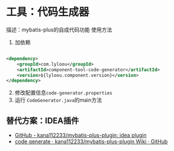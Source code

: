 # 工具：代码生成器

描述：mybatis-plus的自成代码功能 使用方法

1. 加依赖

```xml

<dependency>
    <groupId>com.lyloou</groupId>
    <artifactId>component-tool-code-generator</artifactId>
    <version>${lyloou.component.version}</version>
</dependency>
```

2. 修改配置信息`code-generator.properties`
3. 运行 `CodeGenerator.java`的main方法

## 替代方案：IDEA插件

- [GitHub - kana112233/mybatis-plus-plugin: idea plugin](https://github.com/kana112233/mybatis-plus-plugin/)
- [code generate · kana112233/mybatis-plus-plugin Wiki · GitHub](https://github.com/kana112233/mybatis-plus-plugin/wiki/code-generate)
